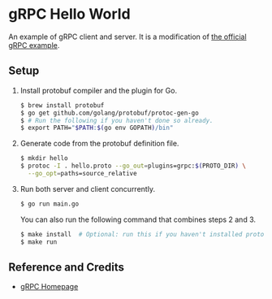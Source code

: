 # gRPC Hello World

An example of gRPC client and server. It is a modification of [the official gRPC example](google.golang.org/grpc/examples/helloworld/helloworld).

## Setup

1. Install protobuf compiler and the plugin for Go.

   ```bash
   $ brew install protobuf
   $ go get github.com/golang/protobuf/protoc-gen-go
   $ # Run the following if you haven't done so already.
   $ export PATH="$PATH:$(go env GOPATH)/bin"
   ```

1. Generate code from the protobuf definition file.

   ```bash
   $ mkdir hello
   $ protoc -I . hello.proto --go_out=plugins=grpc:$(PROTO_DIR) \
     --go_opt=paths=source_relative
   ```

1. Run both server and client concurrently.

   ```bash
   $ go run main.go
   ```

   You can also run the following command that combines steps 2 and 3.

   ```bash
   $ make install  # Optional: run this if you haven't installed protoc-gen-go
   $ make run
   ```

## Reference and Credits

* [gRPC Homepage](https://grpc.io/)
